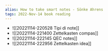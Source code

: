 ```yaml
---
alias: How to take smart notes - Sönke Ahrens
tags: 2022-Nov-14 book reading
---
```


- ![[20221114-220528 Tipi di note]]
- ![[20221114-221400 Zettelkasten compas]]
- ![[20221114-222145 QEC notes]]
- ![[20221114-222956 Zettelkasten idea]]